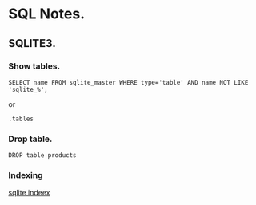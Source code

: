 # SQL Notes.

## SQLITE3.

### Show tables.

```
SELECT name FROM sqlite_master WHERE type='table' AND name NOT LIKE 'sqlite_%';
```

or

```
.tables
```

### Drop table.

```
DROP table products
```


### Indexing

[sqlite indeex](https://www.sqlitetutorial.net/sqlite-index/)
